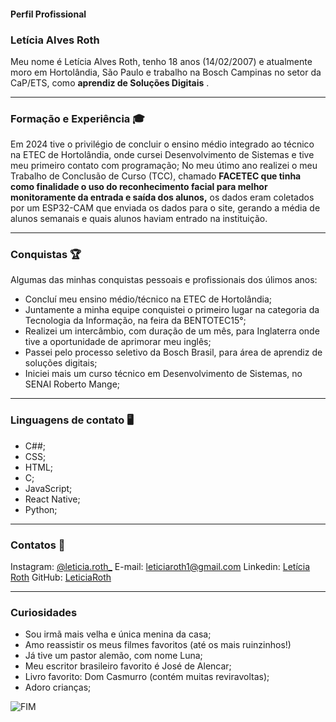 #### Perfil Profissional

### Letícia Alves Roth 
Meu nome é Letícia Alves Roth, tenho 18 anos (14/02/2007) e atualmente moro em Hortolândia, São Paulo e trabalho na Bosch
Campinas no setor da CaP/ETS, como **aprendiz de Soluções Digitais** .

***
### Formação e Experiência 🎓
Em 2024 tive o privilégio de concluir o ensino médio integrado ao técnico na ETEC de Hortolândia,
onde cursei Desenvolvimento de Sistemas e tive meu primeiro contato com programação;
No meu útimo ano realizei o meu Trabalho de Conclusão de Curso (TCC), chamado **FACETEC que tinha como finalidade o uso do reconhecimento facial para melhor monitoramente da entrada e saída dos alunos,** os dados eram coletados por um ESP32-CAM que enviada os dados para o site, gerando a média de alunos semanais e quais alunos haviam entrado na instituição.


***    			
 ### Conquistas 🏆
 Algumas das minhas conquistas pessoais e profissionais dos úlimos anos:
 + Concluí meu ensino médio/técnico na ETEC de Hortolândia;
 + Juntamente a minha equipe conquistei o primeiro lugar na categoria da Tecnologia da Informação, na feira da BENTOTEC15°;
 + Realizei um intercâmbio, com duração de um mês, para Inglaterra onde tive a oportunidade de aprimorar meu inglês;
 + Passei pelo processo seletivo da Bosch Brasil, para área de aprendiz de soluções digitais;
 + Iniciei mais um curso técnico em Desenvolvimento de Sistemas, no SENAI Roberto Mange;
 
***
### Linguagens de contato 🖥️
+ C##;
+ CSS;
+ HTML;
+ C;
+ JavaScript;
+ React Native;
+ Python;

***
 ### Contatos 📲
 Instagram: [@leticia.roth_](https://www.instagram.com/leticia.roth_?igsh=MXBrMXhtc2wyajRwNg==)
 E-mail: leticiaroth1@gmail.com
 Linkedin: [Letícia Roth](https://www.linkedin.com/in/let%C3%ADcia-alves-roth-710242327?utm_source=share&utm_campaign=share_via&utm_content=profile&utm_medium=android_app)
 GitHub: [LeticiaRoth](https://github.com/LeticiaRoth)
 
 
 ***
 
 ### Curiosidades
 + Sou irmã mais velha e única menina da casa;
 + Amo reassistir os meus filmes favoritos (até os mais ruinzinhos!)
 + Já tive um pastor alemão, com nome Luna;
 + Meu escritor brasileiro favorito é José de Alencar;
 + Livro favorito: Dom Casmurro (contém muitas reviravoltas);
 + Adoro crianças;

  ![FIM](https://i.gifer.com/XGH5.gif ) 
